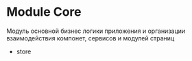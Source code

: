 # Module Core

Модуль основной бизнес логики приложения и организации взаимодействия компонет, сервисов и модулей страниц

- store 